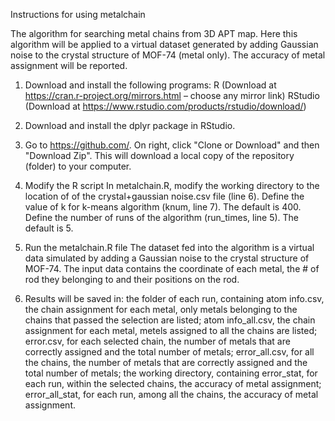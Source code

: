 Instructions for using metalchain

The algorithm for searching metal chains from 3D APT map. Here this algorithm will be applied to a virtual dataset generated by
adding Gaussian noise to the crystal structure of MOF-74 (metal only). The accuracy of metal assignment will be reported.

1. Download and install the following programs:
  R (Download at https://cran.r-project.org/mirrors.html – choose any mirror link)
  RStudio (Download at https://www.rstudio.com/products/rstudio/download/)
  
2. Download and install the dplyr package in RStudio.

3. Go to https://github.com/. On right, click "Clone or Download" and then "Download Zip". This will download a local copy of the repository (folder) to your computer.

4. Modify the R script
  In metalchain.R, modify the working directory to the location of of the crystal+gaussian noise.csv file (line 6).
  Define the value of k for k-means algorithm (knum, line 7). The default is 400.
  Define the number of runs of the algorithm (run_times, line 5). The default is 5.
  
5. Run the metalchain.R file
  The dataset fed into the algorithm is a virtual data simulated by adding a Gaussian noise to the crystal structure of MOF-74.
  The input data contains the coordinate of each metal, the # of rod they belonging to and their positions on the rod.
  
6. Results will be saved in:
  the folder of each run, containing
    atom info.csv, the chain assignment for each metal, only metals belonging to the chains that passed the selection are listed;
    atom info_all.csv, the chain assignment for each metal,  metels assigned to all the chains are listed;
    error.csv, for each selected chain, the number of metals that are correctly assigned and the total number of metals;
    error_all.csv, for all the chains, the number of metals that are correctly assigned and the total number of metals;
  the working directory, containing
    error_stat, for each run, within the selected chains, the accuracy of metal assignment;
    error_all_stat, for each run, among all the chains, the accuracy of metal assignment.
    
  
